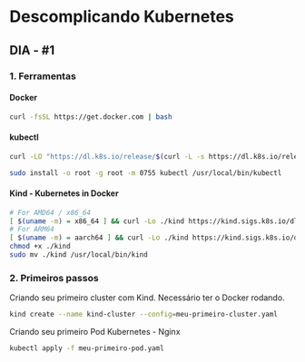 # Descomplicando Kubernetes
## DIA - #1
### 1. Ferramentas
#### Docker
```bash
curl -fsSL https://get.docker.com | bash
```
#### kubectl

```bash
curl -LO "https://dl.k8s.io/release/$(curl -L -s https://dl.k8s.io/release/stable.txt)/bin/linux/amd64/kubectl.sha256"

sudo install -o root -g root -m 0755 kubectl /usr/local/bin/kubectl
```
#### Kind - Kubernetes in Docker
```bash
# For AMD64 / x86_64
[ $(uname -m) = x86_64 ] && curl -Lo ./kind https://kind.sigs.k8s.io/dl/v0.22.0/kind-linux-amd64
# For ARM64
[ $(uname -m) = aarch64 ] && curl -Lo ./kind https://kind.sigs.k8s.io/dl/v0.22.0/kind-linux-arm64
chmod +x ./kind
sudo mv ./kind /usr/local/bin/kind
```
### 2. Primeiros passos
Criando seu primeiro cluster com Kind. Necessário ter o Docker rodando.
```bash
kind create --name kind-cluster --config=meu-primeiro-cluster.yaml
```
Criando seu primeiro Pod Kubernetes - Nginx
```bash
kubectl apply -f meu-primeiro-pod.yaml
```